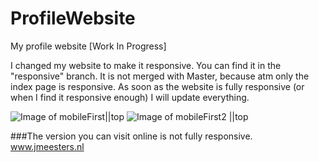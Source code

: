 # ProfileWebsite
My profile website [Work In Progress]

I changed my website to make it responsive.
You can find it in the "responsive" branch.
It is not merged with Master, because atm only the index page is responsive.
As soon as the website is fully responsive (or when I find it responsive enough) I will update everything.

![Image of mobileFirst||top](http://res.cloudinary.com/debyt5msz/image/upload/c_scale,w_380/v1486053971/Screenshot_2017-02-02-16-36-43_yhpltl.jpg) ![Image of mobileFirst2 ||top](http://res.cloudinary.com/debyt5msz/image/upload/c_scale,w_380/v1486054235/Screenshot_2017-02-02-16-38-24_i0t6pz.png)


###The version you can visit online is not fully responsive.
www.jmeesters.nl
